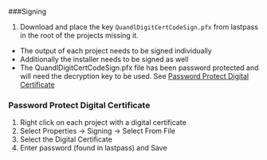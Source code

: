 ###Signing

1. Download and place the key `QuandlDigitCertCodeSign.pfx` from lastpass in the root of the projects missing it.
  * The output of each project needs to be signed individually
  * Additionally the installer needs to be signed as well
  * The QuandlDigitCertCodeSign.pfx file has been password protected and will need the decryption key to be used. See [Password Protect Digital Certificate](#password-protect-digital-certificate)
  
### Password Protect Digital Certificate

1. Right click on each project with a digital certificate
2. Select Properties -> Signing -> Select From File
3. Select the Digital Certificate
4. Enter password (found in lastpass) and Save